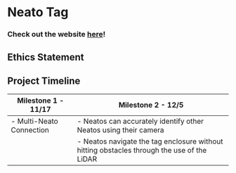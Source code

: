 # Neato Tag

### Check out the website [here](https://ajevans451.github.io/neato_tag/)!
## Ethics Statement

## Project Timeline
| Milestone 1 - 11/17 | Milestone 2 - 12/5 |
|---------------------|--------------------|
|- Multi-Neato Connection | - Neatos can accurately identify other Neatos using their camera |
| |- Neatos navigate the tag enclosure without hitting obstacles through the use of the LiDAR |


